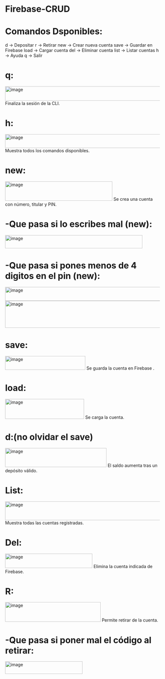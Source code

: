 # Firebase-CRUD

# Comandos Dsponibles:
d <monto>          -> Depositar
r <monto> <pin>    -> Retirar
new <num> <titular> <pin> -> Crear nueva cuenta
save               -> Guardar en Firebase
load <num>         -> Cargar cuenta
del <num>          -> Eliminar cuenta
list               -> Listar cuentas
h                  -> Ayuda
q                  -> Salir

# q:

<img width="651" height="47" alt="image" src="https://github.com/user-attachments/assets/12f05de1-439f-46e2-89d3-85a4a4486834" />
Finaliza la sesión de la CLI.

# h:

<img width="1000" height="45" alt="image" src="https://github.com/user-attachments/assets/a385d29d-b78d-4a7e-991a-80f6346684c5" />
Muestra todos los comandos disponibles.

# new:

<img width="349" height="63" alt="image" src="https://github.com/user-attachments/assets/7c827f74-f83a-40ab-a5ec-2677eb3b50cb" />
Se crea una cuenta con número, titular y PIN.


# -Que pasa si lo escribes mal (new):

<img width="447" height="43" alt="image" src="https://github.com/user-attachments/assets/de28566c-78b0-49cf-99d9-0802dc881ab7" />

# -Que pasa si pones menos de 4 digitos en el pin (new):

<img width="618" height="45" alt="image" src="https://github.com/user-attachments/assets/ca9a5c7f-1017-4972-8717-4078b8efcbee" />

<img width="737" height="88" alt="image" src="https://github.com/user-attachments/assets/362b5423-85b6-4a6f-ae78-19ecd3f2e9cd" />

# save:

<img width="261" height="45" alt="image" src="https://github.com/user-attachments/assets/c504775d-4bb7-4d36-8dda-dbb3f8b22b90" />
Se guarda la cuenta en Firebase .

# load:

<img width="257" height="65" alt="image" src="https://github.com/user-attachments/assets/2c4d78d3-5125-45e8-9a4b-cb834e2f7122" />
Se carga la cuenta.

# d:(no olvidar el save)

<img width="330" height="62" alt="image" src="https://github.com/user-attachments/assets/69f174db-d763-47f1-8b72-ac557add3367" />
El saldo aumenta tras un depósito válido.

# List: 

<img width="639" height="61" alt="image" src="https://github.com/user-attachments/assets/1c6fcd74-63c3-41b4-8cd8-792cfb299c30" />
Muestra todas las cuentas registradas.

# Del:

<img width="284" height="47" alt="image" src="https://github.com/user-attachments/assets/a1230d89-aea9-442f-bda4-b21524330add" />
Elimina la cuenta indicada de Firebase.

# R:

<img width="311" height="64" alt="image" src="https://github.com/user-attachments/assets/292b8e7e-2aee-4b63-a9b9-ad52f0065fa4" />
Permite retirar de la cuenta.

# -Que pasa si poner mal el código al retirar:

<img width="252" height="41" alt="image" src="https://github.com/user-attachments/assets/033f542d-56c5-4288-bff7-eef5209417c4" />










